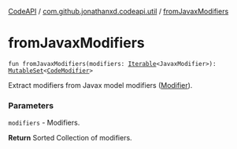 [CodeAPI](../index.md) / [com.github.jonathanxd.codeapi.util](index.md) / [fromJavaxModifiers](.)

# fromJavaxModifiers

`fun fromJavaxModifiers(modifiers: `[`Iterable`](https://kotlinlang.org/api/latest/jvm/stdlib/kotlin.collections/-iterable/index.html)`<JavaxModifier>): `[`MutableSet`](https://kotlinlang.org/api/latest/jvm/stdlib/kotlin.collections/-mutable-set/index.html)`<`[`CodeModifier`](../com.github.jonathanxd.codeapi.base/-code-modifier/index.md)`>`

Extract modifiers from Javax model modifiers ([Modifier](#)).

### Parameters

`modifiers` - Modifiers.

**Return**
Sorted Collection of modifiers.

